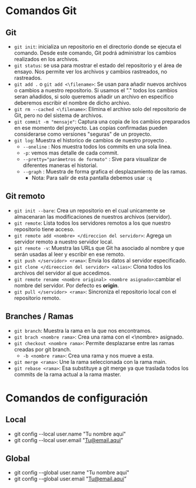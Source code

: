 # Comandos Git
## Git
- ``git init``: inicializa un repositorio en el directorio donde se ejecuta el comando. Desde este comando, Git podrá administrar los cambios realizados en los archivos.
- ``git status``: se usa para mostrar el estado del repositorio y el área de ensayo. Nos permite ver los archivos y cambios rastreados, no rastreados. 
- ``git add .`` o ``git add <\filename>``: Se usan para añadir nuevos archivos o cambios a nuestro repositorio. Si usamos el "." todos los cambios seran añadidos, si solo queremos añadir un archivo en especifico deberemos escribir el nombre de dicho archivo. 
- ``git rm --cached <\filename>``:  Elimina el archivo solo del repositorio de Git, pero no del sistema de archivos. 
- ``git commit -m "mensaje"``: Captura una copia de los cambios preparados en ese momento del proyecto. Las copias confirmadas pueden considerarse como versiones "seguras" de un proyecto.
- ``git log``: Muestra el historico de cambios de nuestro proyecto .
    - ``--oneline`` : Nos muestra todos los commits en una sola linea.
    - ``-p``: vemos mas detalle de cada commit.
    - ``--pretty="parámetros de formato"`` : Sive para visualizar de diferentes maneras el historial.
    - ``--graph`` : Muestra de forma grafica el desplazamiento de las ramas.
      - Nota: Para salir de esta pantalla debemos usar ``:q``

## Git remoto
- ``git init --bare``: Crea un repositorio en el cual unicamente se almacenaran las modificaciones de nuestros archivos (servidor).
- ``git remote``: Lista todos los servidores remotos a los que nuestro repositorio tiene acceso.
- ``git remote add <nombre> </direccion del servidor>``: Agrega un servidor remoto a nuestro servidor local.
- ``git remote -v``: Muestra las URLs que Git ha asociado al nombre y que serán usadas al leer y escribir en ese remoto.
- ``git push </servidor> <rama>``: Envia los datos al servidor especificado.
- ``git clone </direeccion del servidor> <alias>``: Clona todos los archivos del servidor al que accedimos.
- ``git remote rename <nombre original> <nombre asignado>``:cambiar el nombre del servidor. Por defecto es **origin**.
- ``git pull </servidor> <rama>``: Sincroniza el repositorio local con el repositorio remoto. 

## Branches / Ramas
- ``git branch``: Muestra la rama en la que nos encontramos.
- ``git brach <nombre rama>``: Crea una rama con el <\nombre> asignado.
- ``git checkout <nombre rama>``: Permite desplazarse entre las ramas creadas por git branch.
  - ``-b <nombre rama>``: Crea una rama y nos mueve a esta. 
- ``git merge <rama>``: Une la rama seleccionada con la rama main.
- ``git rebase <rama>``: Esa substituye a git merge ya que traslada todos los commits de la rama actual a la rama master.


# Comandos de configuración
## Local
- git config --local user.name "Tu nombre aquí"
- git config --local user.email "Tu@email.aqui”
## Global
- git config --global user.name "Tu nombre aquí"
- git config --global user.email "Tu@email.aqui”